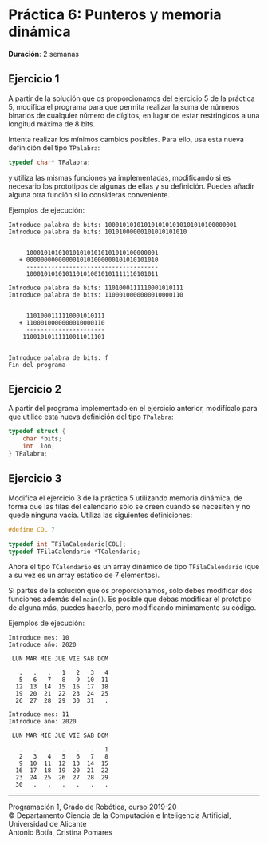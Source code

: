 # Práctica 6: Punteros y memoria dinámica

**Duración**: 2 semanas

## Ejercicio 1

A partir de la solución que os proporcionamos del ejercicio 5 de la práctica 5, modifica el programa para que permita realizar la suma de números binarios de cualquier número de dígitos, en lugar de estar restringidos a una longitud máxima de 8 bits. 

Intenta realizar los mínimos cambios posibles. Para ello, usa esta nueva definición del tipo `TPalabra`:

~~~c
typedef char* TPalabra;
~~~
      
y utiliza las mismas funciones ya implementadas, modificando si es necesario los prototipos de algunas de ellas y su definición. Puedes añadir alguna otra función si lo consideras conveniente.


Ejemplos de ejecución:

~~~text
Introduce palabra de bits: 1000101010101010101010101010100000001
Introduce palabra de bits: 10101000000101010101010


     1000101010101010101010101010100000001
   + 0000000000000010101000000101010101010
     -------------------------------------
     1000101010101101010010101111110101011

Introduce palabra de bits: 1101000111110001010111
Introduce palabra de bits: 1100010000000010000110


     1101000111110001010111
   + 1100010000000010000110
     ----------------------
    11001010111110011011101


Introduce palabra de bits: f
Fin del programa
~~~

## Ejercicio 2

A partir del programa implementado en el ejercicio anterior, modifícalo para que utilice esta nueva definición del tipo `TPalabra`:

~~~c
typedef struct {
    char *bits;
    int  lon;
} TPalabra;
~~~

## Ejercicio 3

Modifica el ejercicio 3 de la práctica 5 utilizando memoria dinámica, de forma que las filas del calendario sólo se creen cuando se necesiten y no quede ninguna vacía. Utiliza las siguientes definiciones:

~~~c
#define COL 7

typedef int TFilaCalendario[COL];
typedef TFilaCalendario *TCalendario;
~~~

Ahora el tipo `TCalendario` es un array dinámico de tipo `TFilaCalendario` (que a su vez es un array estático de 7 elementos).

Si partes de la solución que os proporcionamos, sólo debes modificar dos funciones además del `main()`. Es posible que debas modificar el prototipo de alguna más, puedes hacerlo, pero modificando mínimamente su código.

Ejemplos de ejecución:

~~~text
Introduce mes: 10
Introduce año: 2020

 LUN MAR MIE JUE VIE SAB DOM

   .   .   .   1   2   3   4
   5   6   7   8   9  10  11
  12  13  14  15  16  17  18
  19  20  21  22  23  24  25
  26  27  28  29  30  31   .
~~~

~~~text
Introduce mes: 11
Introduce año: 2020

 LUN MAR MIE JUE VIE SAB DOM

   .   .   .   .   .   .   1
   2   3   4   5   6   7   8
   9  10  11  12  13  14  15
  16  17  18  19  20  21  22
  23  24  25  26  27  28  29
  30   .   .   .   .   .   .
~~~

----

Programación 1, Grado de Robótica, curso 2019-20  
© Departamento Ciencia de la Computación e Inteligencia Artificial, Universidad de Alicante  
Antonio Botía, Cristina Pomares
